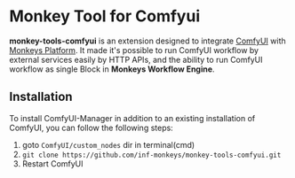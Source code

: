 # Monkey Tool for Comfyui

**monkey-tools-comfyui** is an extension designed to integrate [ComfyUI](https://github.com/comfyanonymous/ComfyUI)
with [Monkeys Platform](https://ai.infmonkeys.com).
It made it's possible to run ComfyUI workflow by external services easily by HTTP APIs, and the ability to run ComfyUI
workflow as single Block in **Monkeys Workflow Engine**.

## Installation

To install ComfyUI-Manager in addition to an existing installation of ComfyUI, you can follow the following steps:

1. goto `ComfyUI/custom_nodes` dir in terminal(cmd)
2. `git clone https://github.com/inf-monkeys/monkey-tools-comfyui.git`
3. Restart ComfyUI
